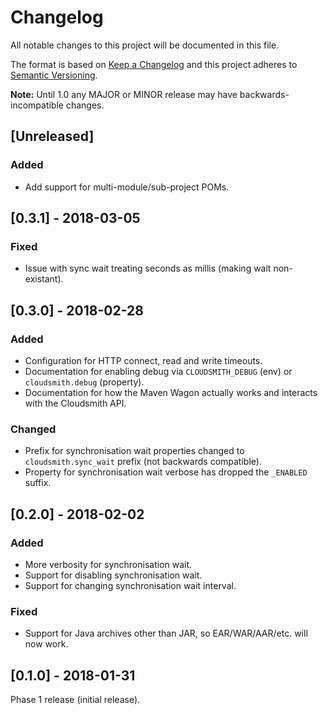 # Changelog

All notable changes to this project will be documented in this file.

The format is based on [Keep a Changelog](http://keepachangelog.com/en/1.0.0/) and this project adheres to [Semantic Versioning](http://semver.org/spec/v2.0.0.html).

**Note:** Until 1.0 any MAJOR or MINOR release may have backwards-incompatible changes.

## [Unreleased]

### Added

- Add support for multi-module/sub-project POMs.


## [0.3.1] - 2018-03-05

### Fixed

- Issue with sync wait treating seconds as millis (making wait non-existant).


## [0.3.0] - 2018-02-28

### Added

- Configuration for HTTP connect, read and write timeouts.
- Documentation for enabling debug via `CLOUDSMITH_DEBUG` (env) or `cloudsmith.debug` (property).
- Documentation for how the Maven Wagon actually works and interacts with the Cloudsmith API.

### Changed

- Prefix for synchronisation wait properties changed to `cloudsmith.sync_wait` prefix (not backwards compatible).
- Property for synchronisation wait verbose has dropped the `_ENABLED` suffix.


## [0.2.0] - 2018-02-02

### Added

- More verbosity for synchronisation wait.
- Support for disabling synchronisation wait.
- Support for changing synchronisation wait interval.

### Fixed

- Support for Java archives other than JAR, so EAR/WAR/AAR/etc. will now work.


## [0.1.0] - 2018-01-31

Phase 1 release (initial release).
